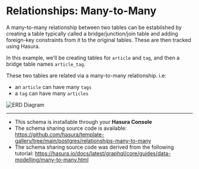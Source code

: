 # Relationships: Many-to-Many

A many-to-many relationship between two tables can be established by creating a table typically called a bridge/junction/join table and adding foreign-key constraints from it to the original tables. These are then tracked using Hasura.

In this example, we'll be creating tables for `article` and `tag`, and then a bridge table names `article_tag`.

These two tables are related via a many-to-many relationship. i.e:

- an `article` can have many `tags`
- a `tag` can have many `articles`

![ERD Diagram](https://hasura.github.io/template-gallery/postgres/relationships-many-to-many/diagram.png)

-----

- This schema is installable through your **Hasura Console**
- The schema sharing source code is available: https://github.com/hasura/template-gallery/tree/main/postgres/relationships-many-to-many
- The schema sharing source code was derived from the following tutorial: https://hasura.io/docs/latest/graphql/core/guides/data-modelling/many-to-many.html